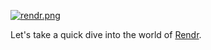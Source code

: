 [![rendr.png][2]][1]

Let's take a quick dive into the world of [Rendr][1].

[1]: https://github.com/rendrjs/rendr
[2]: https://i.imgur.com/88hPdca.png
